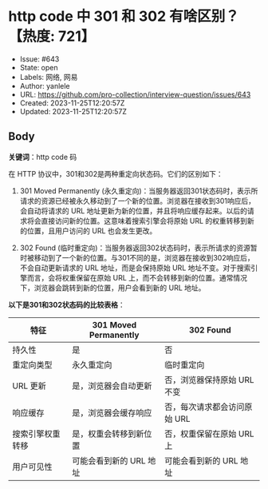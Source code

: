 # http code 中 301 和 302 有啥区别？【热度: 721】

- Issue: #643
- State: open
- Labels: 网络, 网易
- Author: yanlele
- URL: https://github.com/pro-collection/interview-question/issues/643
- Created: 2023-11-25T12:20:57Z
- Updated: 2023-11-25T12:20:57Z

## Body

**关键词**：http code 码

在 HTTP 协议中，301和302是两种重定向状态码。它们的区别如下：

1. 301 Moved Permanently (永久重定向)：当服务器返回301状态码时，表示所请求的资源已经被永久移动到了一个新的位置。浏览器在接收到301响应后，会自动将请求的 URL 地址更新为新的位置，并且将响应缓存起来。以后的请求将会直接访问新的位置。这意味着搜索引擎会将原始 URL 的权重转移到新的位置，且用户访问的 URL 也会发生更改。

2. 302 Found (临时重定向)：当服务器返回302状态码时，表示所请求的资源暂时被移动到了一个新的位置。与301不同的是，浏览器在接收到302响应后，不会自动更新请求的 URL 地址，而是会保持原始 URL 地址不变。对于搜索引擎而言，会将权重保留在原始 URL 上，而不会转移到新的位置。通常情况下，浏览器会跳转到新的位置，用户会看到新的 URL 地址。


**以下是301和302状态码的比较表格**：

| 特征 | 301 Moved Permanently | 302 Found |
|---|---|---|
| 持久性 | 是 | 否 |
| 重定向类型 | 永久重定向 | 临时重定向 |
| URL 更新 | 是，浏览器会自动更新 | 否，浏览器保持原始 URL 不变 |
| 响应缓存 | 是，浏览器会缓存响应 | 否，每次请求都会访问原始 URL |
| 搜索引擎权重转移 | 是，权重会转移到新位置 | 否，权重保留在原始 URL 上 |
| 用户可见性 | 可能会看到新的 URL 地址 | 可能会看到新的 URL 地址 |

